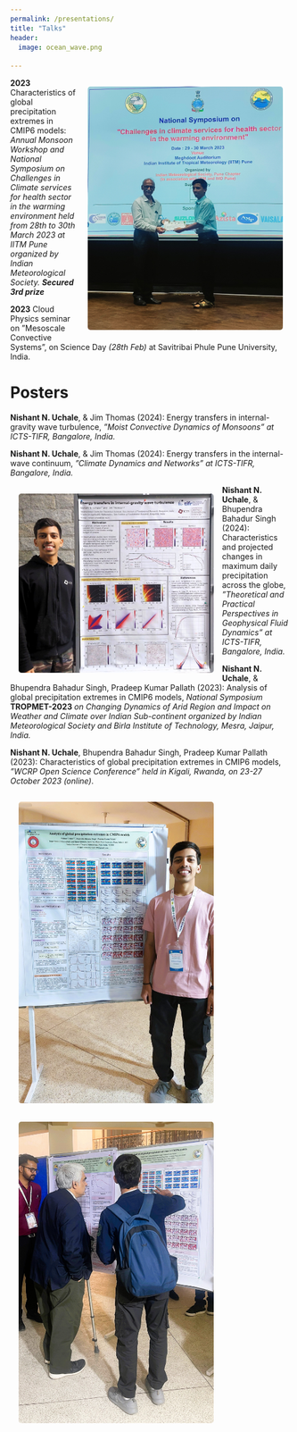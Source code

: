 ```yaml
---
permalink: /presentations/
title: "Talks"
header:
  image: ocean_wave.png

---
```

<html>
<head>
<style>
img {
  border-radius: 20px;
  padding: 15px;
  width:350px;
}
em1 { font-weight: bold; }
em2 { font-style: italic; }
em3 { font-weight: bold; font-style: italic;}
</style>
</head>
<body>

<!-- ![AMS talk](/images/personal/web_talk2.png){: .align-right width="300px" height="200px" margin-right} -->
<!-- ![AMS talk](/images/personal/web_award.jpg){: .align-right width="300px" height="300px" margin-right} -->
<img src="/images/personal/web_award.jpg" alt="Cloud1"  style="height:320px width:270px;" align="right">
<!-- <img src="paris.jpg" alt="Paris" style="width:50%" align="right"> -->

<p>
  <em1>2023</em1> Characteristics of global precipitation extremes in CMIP6 models: <em2>Annual Monsoon Workshop and National Symposium on Challenges in Climate services for health sector in the warming environment held from 28th to 30th March 2023 at IITM Pune organized by Indian Meteorological Society.</em2> <em3>Secured 3rd prize</em3> </p>
<p>
  <em1>2023</em1> Cloud Physics seminar on ”Mesoscale Convective Systems”, on Science Day <em2>(28th Feb)</em2> at Savitribai Phule Pune University, India.</p>

<h1> Posters</h1>

 <p> <em1>Nishant N. Uchale</em1>, & Jim Thomas (2024): Energy transfers in internal-gravity wave turbulence, <em2>”Moist Convective Dynamics of Monsoons” at ICTS-TIFR, Bangalore, India.</em2></p>

 <p> <em1>Nishant N. Uchale</em1>, & Jim Thomas (2024): Energy transfers in the internal-wave continuum, <em2>”Climate Dynamics and Networks” at ICTS-TIFR, Bangalore, India.</em2></p>

<img src="/images/personal/mcdm_icts_web.jpg" alt="Cloud1"  style="height:350px width:270px;" align="left">

  <p><em1>Nishant N. Uchale</em1>, & Bhupendra Bahadur Singh (2024): Characteristics and projected changes in maximum daily precipitation across the globe, <em2>”Theoretical and Practical Perspectives in Geophysical Fluid Dynamics” at ICTS-TIFR, Bangalore, India.</em2></p>

  <p><em1>Nishant N. Uchale</em1>, & Bhupendra Bahadur Singh, Pradeep Kumar Pallath (2023): Analysis of global precipitation extremes in CMIP6 models, <em2> National Symposium </em2> <em1>TROPMET-2023</em1> <em2>on Changing Dynamics of Arid Region and Impact on Weather and Climate over Indian Sub-continent organized by Indian Meteorological Society and Birla Institute of Technology, Mesra, Jaipur, India.</em2></p>

  <p><em1>Nishant N. Uchale</em1>, Bhupendra Bahadur Singh, Pradeep Kumar Pallath (2023): Characteristics of global precipitation extremes in CMIP6 models, <em2>”WCRP Open Science Conference” held in Kigali, Rwanda, on 23-27 October 2023 (online)</em2>.</p>

<!-- ![AMS talk](/images/personal/web_poster.jpg){: .align-left width="310px" height="150px" margin-left border-radius: 8px}
![AMS talk](/images/personal/web_posexp.jpg){: .align-right width="310px" height="150px" margin-right border-radius: 8px} -->

<img src="/images/personal/web_poster.jpg" alt="Cloud1" style="width:350px height:350px" >
<img src="/images/personal/web_posexp.jpg" alt="Cloud1" style="width:350px height:350px" >
<nbsp>
<!-- </full-width-text> -->
<!-- <div class="timelineitem">
  <div class="tdate"> Apr 2023 </div>
  <div class="ttitle">Characteristics of global precipitation extremes in CMIP6 models </div>
  <div class="tdesc">*Annual Monsoon Workshop and National Symposium on Challenges in Climate services for health sector in the warming environment held from 28th to 30th March 2023 at IITM Pune organized by Indian Meteorological Society.* **Secured 3rd prize**
      <br> Indian Institute of Tropical Meteorology, Pune, India </div>
</div>
    
<!-- <div class="timelineitem">
  <div class="tdate"> Feb 2024 </div>
  <div class="ttitle">Gravitational Waves from Inspiraling Neutron Star Binaries: Magnetic Fields, Tidal Fields and Eccentricities</div>
  <div class="tdesc">42nd meeting of the Astronomical Society of India (<span style="color:grey">Poster</span>)
  <br>               Indian Institute of Science, Bengaluru, India </div>
</div>

<div class="timelineitem">
  <div class="tdate"> Dec 2023 </div>
  <div class="ttitle">Gravitational Waves from Magnetized Neutron Stars in Eccentric Orbits</div>
  <div class="tdesc">10th International Conference on Gravitation and Cosmology: New Horizons and Singularities in Gravity (<span style="color:grey">Poster</span>)
  <br>               Indian Institute of Technology, Guwahati, India </div>
</div>

<div class="timelineitem">
  <div class="tdate"> Nov 2023 </div>
  <div class="ttitle">GWAK: Gravitational-Wave Anomalous Knowledge with Recurrent Autoencoders (Raikman et al.)</div>
  <div class="tdesc">Conducted a seminar and led the discussion in the Astrophysical Relativity Journal Club at ICTS (<span style="color:grey">Seminar</span>)
  <br>               International Centre for Theoretical Sciences, Bengaluru, India </div>
</div>

<div class="timelineitem">
  <div class="tdate"> Apr 2023 </div>
  <div class="ttitle">Beyond the Binary: Detecting Gravitational Waves from Supernovae</div>
  <div class="tdesc">MS Thesis Talk Series, Aakashganga (IISER Pune Astronomy Club) (<span style="color:grey">Invited Talk</span>)
  <br>               Indian Institute of Science Education and Research Pune, India </div>
</div>

<div class="timelineitem">
  <div class="tdate"> Dec 2022 </div>
  <div class="ttitle">Detection and Reconstruction of GWs from Core-Collapse Supernovae</div>
  <div class="tdesc">32nd Meeting of the Indian Association for General Relativity and Gravitation (<span style="color:grey">Flash Talk and Poster</span>)
  <br>               Indian Institute of Science Education and Research Kolkata, India </div>
</div>

<div class="timelineitem">
  <div class="tdate"> Jul 2022 </div>
  <div class="ttitle">Binary Stellar Evolution using COSMIC (Compact Object Synthesis and Monte Carlo Investigation Code)</div>
  <div class="tdesc">Delivered a talk in the conclusion of ICTS GW Summer School mini-research project (<span style="color:grey">Talk</span>)
  <br>               International Centre for Theoretical Sciences, Bengaluru, India </div>
</div> -->
